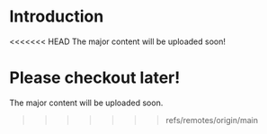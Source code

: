 # Introduction

<<<<<<< HEAD
The major content will be uploaded soon!

Please checkout later!
=======
The major content will be uploaded soon.
>>>>>>> refs/remotes/origin/main

